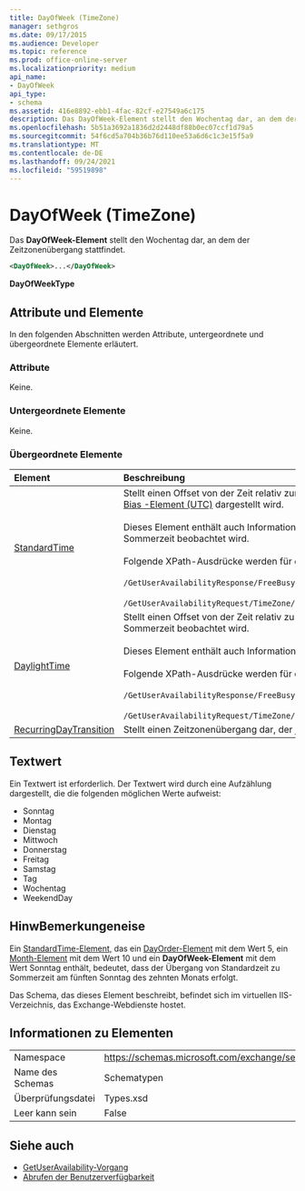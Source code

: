 ```yaml
---
title: DayOfWeek (TimeZone)
manager: sethgros
ms.date: 09/17/2015
ms.audience: Developer
ms.topic: reference
ms.prod: office-online-server
ms.localizationpriority: medium
api_name:
- DayOfWeek
api_type:
- schema
ms.assetid: 416e8892-ebb1-4fac-82cf-e27549a6c175
description: Das DayOfWeek-Element stellt den Wochentag dar, an dem der Zeitzonenübergang stattfindet.
ms.openlocfilehash: 5b51a3692a1836d2d2448df88b0ec07ccf1d79a5
ms.sourcegitcommit: 54f6cd5a704b36b76d110ee53a6d6c1c3e15f5a9
ms.translationtype: MT
ms.contentlocale: de-DE
ms.lasthandoff: 09/24/2021
ms.locfileid: "59519898"
---
```

# <a name="dayofweek-timezone"></a>DayOfWeek (TimeZone)

Das **DayOfWeek-Element** stellt den Wochentag dar, an dem der Zeitzonenübergang stattfindet. 
  
```xml
<DayOfWeek>...</DayOfWeek>
```

**DayOfWeekType**

## <a name="attributes-and-elements"></a>Attribute und Elemente

In den folgenden Abschnitten werden Attribute, untergeordnete und übergeordnete Elemente erläutert.
  
### <a name="attributes"></a>Attribute

Keine.
  
### <a name="child-elements"></a>Untergeordnete Elemente

Keine.
  
### <a name="parent-elements"></a>Übergeordnete Elemente

|**Element**|**Beschreibung**|
|:-----|:-----|
|[StandardTime](standardtime.md) <br/> | Stellt einen Offset von der Zeit relativ zur koordinierten Weltzeit (COORDINATED Universal Time, UTC) dar, die durch das [Bias -Element (UTC)](bias-utc.md) dargestellt wird.<br/><br/>Dieses Element enthält auch Informationen zum Übergang zur Standardzeit von Sommerzeit in Regionen, in denen Sommerzeit beobachtet wird.<br/><br/>Folgende XPath-Ausdrücke werden für dieses Element verwendet:<br/><br/>`/GetUserAvailabilityResponse/FreeBusyResponseArray/FreeBusyResponse/FreeBusyView/WorkingHours/TimeZone/StandardTime`<br/><br/>`/GetUserAvailabilityRequest/TimeZone/StandardTime` <br/> |
|[DaylightTime](daylighttime.md) <br/> | Stellt einen Offset von der Zeit relativ zu UTC dar, dargestellt durch das [Bias -Element (UTC)](bias-utc.md) in Regionen, in denen Sommerzeit beobachtet wird.<br/><br/>Dieses Element enthält auch Informationen darüber, wann der Übergang zur Sommerzeit von der Standardzeit erfolgt.<br/><br/>Folgende XPath-Ausdrücke werden für dieses Element verwendet:<br/><br/>`/GetUserAvailabilityResponse/FreeBusyResponseArray/FreeBusyResponse/FreeBusyView/WorkingHours/TimeZone/DaylightTime`<br/><br/>`/GetUserAvailabilityRequest/TimeZone/DaylightTime` <br/> |
|[RecurringDayTransition](recurringdaytransition.md) <br/> |Stellt einen Zeitzonenübergang dar, der jedes Jahr am selben Tag erfolgt.  <br/> |
   
## <a name="text-value"></a>Textwert

Ein Textwert ist erforderlich. Der Textwert wird durch eine Aufzählung dargestellt, die die folgenden möglichen Werte aufweist:
  
- Sonntag    
- Montag    
- Dienstag    
- Mittwoch    
- Donnerstag    
- Freitag    
- Samstag    
- Tag    
- Wochentag   
- WeekendDay
    
## <a name="remarks"></a>HinwBemerkungeneise

Ein [StandardTime-Element,](standardtime.md) das ein [DayOrder-Element](dayorder.md) mit dem Wert 5, ein [Month-Element](month.md) mit dem Wert 10 und ein **DayOfWeek-Element** mit dem Wert Sonntag enthält, bedeutet, dass der Übergang von Standardzeit zu Sommerzeit am fünften Sonntag des zehnten Monats erfolgt. 
  
Das Schema, das dieses Element beschreibt, befindet sich im virtuellen IIS-Verzeichnis, das Exchange-Webdienste hostet.
  
## <a name="element-information"></a>Informationen zu Elementen

|||
|:-----|:-----|
|Namespace  <br/> |https://schemas.microsoft.com/exchange/services/2006/types  <br/> |
|Name des Schemas  <br/> |Schematypen  <br/> |
|Überprüfungsdatei  <br/> |Types.xsd  <br/> |
|Leer kann sein  <br/> |False  <br/> |
   
## <a name="see-also"></a>Siehe auch

- [GetUserAvailability-Vorgang](getuseravailability-operation.md)
- [Abrufen der Benutzerverfügbarkeit](https://msdn.microsoft.com/library/d4133fcb-9b0f-4e6b-aadf-a389da83516a%28Office.15%29.aspx)


